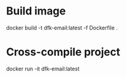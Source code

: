 # Build image
docker build -t dfk-email:latest -f Dockerfile .

# Cross-compile project
docker run -it dfk-email:latest
